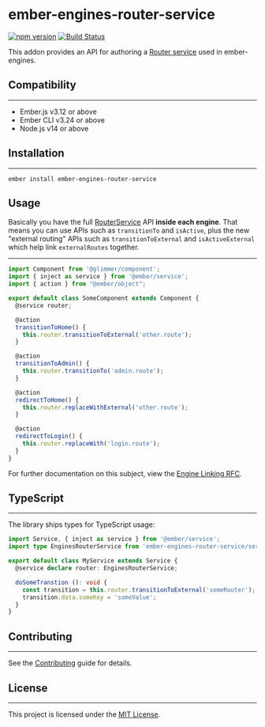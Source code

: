 # ember-engines-router-service

[![npm version](https://badge.fury.io/js/ember-engines-router-service.svg)](https://badge.fury.io/js/ember-engines-router-service)
[![Build Status](https://github.com/villander/ember-engines-router-service/workflows/CI/badge.svg)](https://github.com/villander/ember-engines-router-service/actions?query=workflow%3ACI)

This addon provides an API for authoring a [Router service](https://api.emberjs.com/ember/release/classes/RouterService) used in ember-engines.


## Compatibility
------------------------------------------------------------------------------

* Ember.js v3.12 or above
* Ember CLI v3.24 or above
* Node.js v14 or above


## Installation
------------------------------------------------------------------------------

```
ember install ember-engines-router-service
```


## Usage

Basically you have the full [RouterService](https://api.emberjs.com/ember/release/classes/RouterService) API **inside each engine**. That means you can use APIs such as `transitionTo` and `isActive`, plus the new "external routing" APIs such as `transitionToExternal` and `isActiveExternal` which help link `externalRoutes` together.

------------------------------------------------------------------------------
```js
import Component from '@glimmer/component';
import { inject as service } from '@ember/service';
import { action } from "@ember/object";

export default class SomeComponent extends Component {
  @service router;

  @action
  transitionToHome() {
    this.router.transitionToExternal('other.route');
  }

  @action
  transitionToAdmin() {
    this.router.transitionTo('admin.route');
  }

  @action
  redirectToHome() {
    this.router.replaceWithExternal('other.route');
  }

  @action
  redirectToLogin() {
    this.router.replaceWith('login.route');
  }
}
```

For further documentation on this subject, view the [Engine Linking RFC](https://github.com/emberjs/rfcs/pull/122).


## TypeScript
------------------------------------------------------------------------------

The library ships types for TypeScript usage:

```ts
import Service, { inject as service } from '@ember/service';
import type EnginesRouterService from 'ember-engines-router-service/services/router';

export default class MyService extends Service {
  @service declare router: EnginesRouterService;

  doSomeTranstion (): void {
    const transition = this.router.transitionToExternal('someRouter');
    transition.data.someKey = 'someValue';
  }
}
```


## Contributing
------------------------------------------------------------------------------

See the [Contributing](CONTRIBUTING.md) guide for details.


## License
------------------------------------------------------------------------------

This project is licensed under the [MIT License](LICENSE.md).
